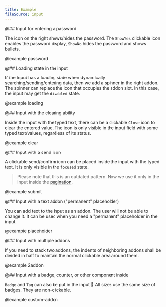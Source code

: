 ```yaml
---
title: Example
fileSource: input
---
```


@## Input for entering a password

The icon on the right shows/hides the password. The `ShowYes` clickable icon enables the password display, `ShowNo` hides the password and shows bullets.

@example password

@## Loading state in the input

If the input has a loading state when dynamically searching/sending/entering data, then we add a spinner in the right addon. The spinner can replace the icon that occupies the addon slot. In this case, the input may get the `disabled` state.

@example loading

@## Input with the clearing ability

Inside the input with the typed text, there can be a clickable `Close` icon to clear the entered value. The icon is only visible in the input field with some typed text/values, regardless of its status.

@example clear

@## Input with a send icon

A clickable send/confirm icon can be placed inside the input with the typed text. It is only visible in the `focused` state.

> Please note that this is an outdated pattern. Now we use it only in the input inside the [pagination](/components/pagination/).

@example submit

@## Input with a text addon ("permanent" placeholder)

You can add text to the input as an addon. The user will not be able to change it. It can be used when you need a "permanent" placeholder in the input.

@example placeholder

@## Input with multiple addons

If you need to stack two addons, the indents of neighboring addons shall be divided in half to maintain the normal clickable area around them.

@example 2addon

@## Input with a badge, counter, or other component inside

`Badge` and `Tag` can also be put in the input 🤪 All sizes use the same size of badges. They are non-clickable.

@example custom-addon
